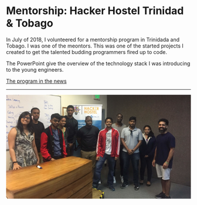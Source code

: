 # Mentorship: Hacker Hostel Trinidad & Tobago

In July of 2018, I volunteered for a mentorship program in Trinidada and Tobago. I was one of the meontors. This was one of the started projects I created to get the talented budding programmers fired up to code.

The PowerPoint give the overview of the technology stack I was introducing to the young engineers.

[The program in the news](https://www.looptt.com/content/investt-welcomes-hacker-hostel-trinidad-and-tobago)

---
![The students and myself along with another mentor](hacker-hostel.jpg)
